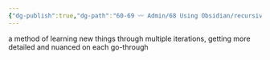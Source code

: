 ```yaml
---
{"dg-publish":true,"dg-path":"60-69 〰️ Admin/68 Using Obsidian/recursive learning.md","permalink":"/60-69-admin/68-using-obsidian/recursive-learning/","title":"recursive learning","noteIcon":"","created":"2023-07-01","updated":"2023-07-27T21:23:47.312-04:00"}
---
```


a method of learning new things through multiple iterations, getting more detailed and nuanced on each go-through